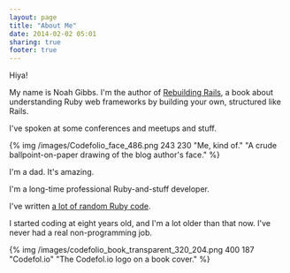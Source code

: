 ```yaml
---
layout: page
title: "About Me"
date: 2014-02-02 05:01
sharing: true
footer: true
---
```

Hiya!

My name is Noah Gibbs.  I'm the author of <a
href="http://rebuilding-rails.com">Rebuilding Rails</a>, a book about
understanding Ruby web frameworks by building your own, structured
like Rails.

I've spoken at some conferences and meetups and stuff.

{% img /images/Codefolio_face_486.png 243 230 "Me, kind of." "A crude ballpoint-on-paper drawing of the blog author's face." %}

I'm a dad.  It's amazing.  

I'm a long-time professional Ruby-and-stuff developer.

I've written <a href="http://github.com/noahgibbs/">a lot of random
Ruby code</a>.

I started coding at eight years old, and I'm a lot older than that
now.  I've never had a real non-programming job.

{% img /images/codefolio_book_transparent_320_204.png 400 187 "Codefol.io" "The Codefol.io logo on a book cover." %}
